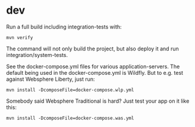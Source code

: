 # dev


Run a full build including integration-tests with:

```mvn verify```

The command will not only build the project, but also deploy it and run integration/system-tests.

See the docker-compose.yml files for various application-servers. The default being used in the docker-compose.yml is Wildfly. But to e.g. test against Websphere Liberty, just run:

```mvn install -DcomposeFile=docker-compose.wlp.yml```

Somebody said Websphere Traditional is hard? Just test your app on it like this:

```mvn install -DcomposeFile=docker-compose.was.yml```